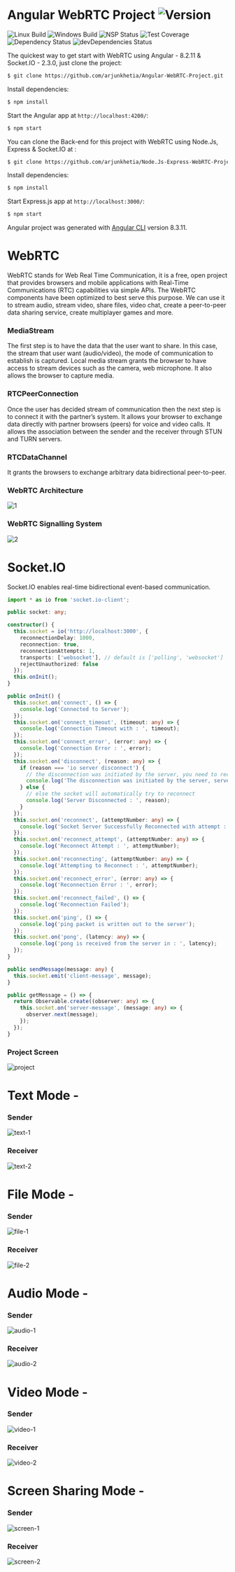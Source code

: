 # Angular WebRTC Project   ![Version][version-image]

![Linux Build][linuxbuild-image]
![Windows Build][windowsbuild-image]
![NSP Status][nspstatus-image]
![Test Coverage][coverage-image]
![Dependency Status][dependency-image]
![devDependencies Status][devdependency-image]

The quickest way to get start with WebRTC using Angular - 8.2.11 & Socket.IO - 2.3.0, just clone the project:

```bash
$ git clone https://github.com/arjunkhetia/Angular-WebRTC-Project.git
```

Install dependencies:

```bash
$ npm install
```

Start the Angular app at `http://localhost:4200/`:

```bash
$ npm start
```

You can clone the Back-end for this project with WebRTC using Node.Js, Express & Socket.IO at :

```bash
$ git clone https://github.com/arjunkhetia/Node.Js-Express-WebRTC-Project.git
```

Install dependencies:

```bash
$ npm install
```

Start Express.js app at `http://localhost:3000/`:

```bash
$ npm start
```

Angular project was generated with [Angular CLI](https://github.com/angular/angular-cli) version 8.3.11.

# WebRTC

WebRTC stands for Web Real Time Communication, it is a free, open project that provides browsers and mobile applications with Real-Time Communications (RTC) capabilities via simple APIs. The WebRTC components have been optimized to best serve this purpose. We can use it to stream audio, stream video, share files, video chat, create a peer-to-peer data sharing service, create multiplayer games and more.

### MediaStream

The first step is to have the data that the user want to share. In this case, the stream that user want (audio/video), the mode of communication to establish is captured. Local media stream grants the browser to have access to stream devices such as the camera, web microphone. It also allows the browser to capture media.

### RTCPeerConnection

Once the user has decided stream of communication then the next step is to connect it with the partner’s system. It allows your browser to exchange data directly with partner browsers (peers) for voice and video calls. It allows the association between the sender and the receiver through STUN and TURN servers.

### RTCDataChannel

It grants the browsers to exchange arbitrary data bidirectional peer-to-peer.

### WebRTC Architecture
![1](https://github.com/arjunkhetia/Angular-WebRTC-Project/blob/master/src/assets/1.png "1")

### WebRTC Signalling System
![2](https://github.com/arjunkhetia/Angular-WebRTC-Project/blob/master/src/assets/2.png "2")

# Socket.IO

Socket.IO enables real-time bidirectional event-based communication.

```ts
import * as io from 'socket.io-client';

public socket: any;

constructor() {
  this.socket = io('http://localhost:3000', {
    reconnectionDelay: 1000,
    reconnection: true,
    reconnectionAttempts: 1,
    transports: ['websocket'], // default is ['polling', 'websocket']
    rejectUnauthorized: false
  });
  this.onInit();
}

public onInit() {
  this.socket.on('connect', () => {
    console.log('Connected to Server');
  });
  this.socket.on('connect_timeout', (timeout: any) => {
    console.log('Connection Timeout with : ', timeout);
  });
  this.socket.on('connect_error', (error: any) => {
    console.log('Connection Error : ', error);
  });
  this.socket.on('disconnect', (reason: any) => {
    if (reason === 'io server disconnect') {
      // the disconnection was initiated by the server, you need to reconnect manually by socket.connect()
      console.log('The disconnection was initiated by the server, server disconnected');
    } else {
      // else the socket will automatically try to reconnect
      console.log('Server Disconnected : ', reason);
    }
  });
  this.socket.on('reconnect', (attemptNumber: any) => {
    console.log('Socket Server Successfully Reconnected with attempt : ', attemptNumber);
  });
  this.socket.on('reconnect_attempt', (attemptNumber: any) => {
    console.log('Reconnect Attempt : ', attemptNumber);
  });
  this.socket.on('reconnecting', (attemptNumber: any) => {
    console.log('Attempting to Reconnect : ', attemptNumber);
  });
  this.socket.on('reconnect_error', (error: any) => {
    console.log('Reconnection Error : ', error);
  });
  this.socket.on('reconnect_failed', () => {
    console.log('Reconnection Failed');
  });
  this.socket.on('ping', () => {
    console.log('ping packet is written out to the server');
  });
  this.socket.on('pong', (latency: any) => {
    console.log('pong is received from the server in : ', latency);
  });
}

public sendMessage(message: any) {
  this.socket.emit('client-message', message);
}

public getMessage = () => {
  return Observable.create((observer: any) => {
    this.socket.on('server-message', (message: any) => {
      observer.next(message);
    });
  });
}
```

### Project Screen
![project](https://github.com/arjunkhetia/Angular-WebRTC-Project/blob/master/src/assets/project.png "project")

# Text Mode -

### Sender
![text-1](https://github.com/arjunkhetia/Angular-WebRTC-Project/blob/master/src/assets/text-1.png "text-1")

### Receiver
![text-2](https://github.com/arjunkhetia/Angular-WebRTC-Project/blob/master/src/assets/text-2.png "text-2")

# File Mode -

### Sender
![file-1](https://github.com/arjunkhetia/Angular-WebRTC-Project/blob/master/src/assets/file-1.png "file-1")

### Receiver
![file-2](https://github.com/arjunkhetia/Angular-WebRTC-Project/blob/master/src/assets/file-2.png "file-2")

# Audio Mode -

### Sender
![audio-1](https://github.com/arjunkhetia/Angular-WebRTC-Project/blob/master/src/assets/audio-1.png "audio-1")

### Receiver
![audio-2](https://github.com/arjunkhetia/Angular-WebRTC-Project/blob/master/src/assets/audio-2.png "audio-2")

# Video Mode -

### Sender
![video-1](https://github.com/arjunkhetia/Angular-WebRTC-Project/blob/master/src/assets/video-1.png "video-1")

### Receiver
![video-2](https://github.com/arjunkhetia/Angular-WebRTC-Project/blob/master/src/assets/video-2.png "video-2")

# Screen Sharing Mode -

### Sender
![screen-1](https://github.com/arjunkhetia/Angular-WebRTC-Project/blob/master/src/assets/screen-1.png "screen-1")

### Receiver
![screen-2](https://github.com/arjunkhetia/Angular-WebRTC-Project/blob/master/src/assets/screen-2.png "screen-2")

[version-image]: https://img.shields.io/badge/Version-1.0.0-orange.svg
[linuxbuild-image]: https://img.shields.io/badge/Linux-passing-brightgreen.svg
[windowsbuild-image]: https://img.shields.io/badge/Windows-passing-brightgreen.svg
[nspstatus-image]: https://img.shields.io/badge/nsp-no_known_vulns-blue.svg
[coverage-image]: https://img.shields.io/coveralls/expressjs/express/master.svg
[dependency-image]: https://img.shields.io/badge/dependencies-up_to_date-brightgreen.svg
[devdependency-image]: https://img.shields.io/badge/devdependencies-up_to_date-yellow.svg
